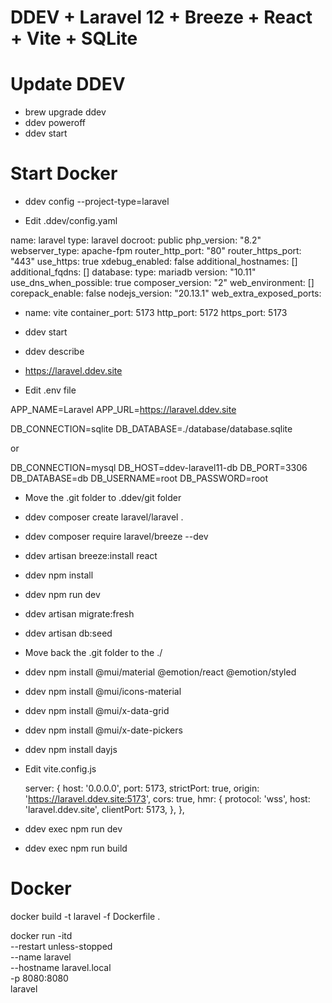 # DDEV + Laravel 12 + Breeze + React + Vite + SQLite

# Update DDEV
- brew upgrade ddev
- ddev poweroff
- ddev start

# Start Docker

- ddev config --project-type=laravel

- Edit .ddev/config.yaml

name: laravel
type: laravel
docroot: public
php_version: "8.2"
webserver_type: apache-fpm
router_http_port: "80"
router_https_port: "443"
use_https: true
xdebug_enabled: false
additional_hostnames: []
additional_fqdns: []
database:
    type: mariadb
    version: "10.11"
use_dns_when_possible: true
composer_version: "2"
web_environment: []
corepack_enable: false
nodejs_version: "20.13.1"
web_extra_exposed_ports:
  - name: vite
    container_port: 5173
    http_port: 5172
    https_port: 5173

- ddev start

- ddev describe
- https://laravel.ddev.site 

- Edit .env file

APP_NAME=Laravel
APP_URL=https://laravel.ddev.site

DB_CONNECTION=sqlite
DB_DATABASE=./database/database.sqlite

or 

DB_CONNECTION=mysql
DB_HOST=ddev-laravel11-db
DB_PORT=3306
DB_DATABASE=db
DB_USERNAME=root
DB_PASSWORD=root

- Move the .git folder to .ddev/git folder

- ddev composer create laravel/laravel .
- ddev composer require laravel/breeze --dev
- ddev artisan breeze:install react
- ddev npm install
- ddev npm run dev
- ddev artisan migrate:fresh
- ddev artisan db:seed

- Move back the .git folder to the ./

- ddev npm install @mui/material @emotion/react @emotion/styled
- ddev npm install @mui/icons-material
- ddev npm install @mui/x-data-grid
- ddev npm install @mui/x-date-pickers
- ddev npm install dayjs


- Edit vite.config.js

    server: {
        host: '0.0.0.0',
        port: 5173,
        strictPort: true,
        origin: 'https://laravel.ddev.site:5173',
        cors: true,
        hmr: {
            protocol: 'wss',
            host: 'laravel.ddev.site',
            clientPort: 5173,
        },
    },

- ddev exec npm run dev
- ddev exec npm run build

# Docker

docker build -t laravel -f Dockerfile .

docker run -itd \
  --restart unless-stopped \
  --name laravel \
  --hostname laravel.local \
  -p 8080:8080 \
  laravel
